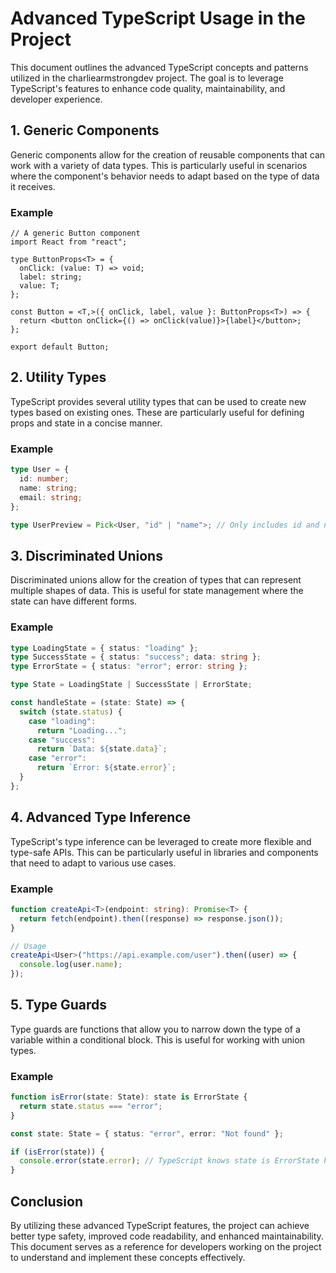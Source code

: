 # Advanced TypeScript Usage in the Project

This document outlines the advanced TypeScript concepts and patterns utilized in the charliearmstrongdev project. The goal is to leverage TypeScript's features to enhance code quality, maintainability, and developer experience.

## 1. Generic Components

Generic components allow for the creation of reusable components that can work with a variety of data types. This is particularly useful in scenarios where the component's behavior needs to adapt based on the type of data it receives.

### Example

```tsx
// A generic Button component
import React from "react";

type ButtonProps<T> = {
  onClick: (value: T) => void;
  label: string;
  value: T;
};

const Button = <T,>({ onClick, label, value }: ButtonProps<T>) => {
  return <button onClick={() => onClick(value)}>{label}</button>;
};

export default Button;
```

## 2. Utility Types

TypeScript provides several utility types that can be used to create new types based on existing ones. These are particularly useful for defining props and state in a concise manner.

### Example

```ts
type User = {
  id: number;
  name: string;
  email: string;
};

type UserPreview = Pick<User, "id" | "name">; // Only includes id and name
```

## 3. Discriminated Unions

Discriminated unions allow for the creation of types that can represent multiple shapes of data. This is useful for state management where the state can have different forms.

### Example

```ts
type LoadingState = { status: "loading" };
type SuccessState = { status: "success"; data: string };
type ErrorState = { status: "error"; error: string };

type State = LoadingState | SuccessState | ErrorState;

const handleState = (state: State) => {
  switch (state.status) {
    case "loading":
      return "Loading...";
    case "success":
      return `Data: ${state.data}`;
    case "error":
      return `Error: ${state.error}`;
  }
};
```

## 4. Advanced Type Inference

TypeScript's type inference can be leveraged to create more flexible and type-safe APIs. This can be particularly useful in libraries and components that need to adapt to various use cases.

### Example

```ts
function createApi<T>(endpoint: string): Promise<T> {
  return fetch(endpoint).then((response) => response.json());
}

// Usage
createApi<User>("https://api.example.com/user").then((user) => {
  console.log(user.name);
});
```

## 5. Type Guards

Type guards are functions that allow you to narrow down the type of a variable within a conditional block. This is useful for working with union types.

### Example

```ts
function isError(state: State): state is ErrorState {
  return state.status === "error";
}

const state: State = { status: "error", error: "Not found" };

if (isError(state)) {
  console.error(state.error); // TypeScript knows state is ErrorState here
}
```

## Conclusion

By utilizing these advanced TypeScript features, the project can achieve better type safety, improved code readability, and enhanced maintainability. This document serves as a reference for developers working on the project to understand and implement these concepts effectively.
